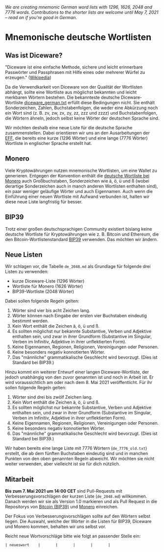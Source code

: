 _We are creating mnemonic German word lists with 1296, 1626, 2048 and 7776 words. Contributions to the shorter lists are welcome until May 7, 2021 – read on if you're good in German._

# Mnemonische deutsche Wortlisten

## Was ist Diceware?

"Diceware ist eine einfache Methode, sichere und leicht erinnerbare Passwörter und Passphrasen mit Hilfe eines oder mehrerer Würfel zu erzeugen." ([Wikipedia](https://de.wikipedia.org/wiki/Diceware))

Da die Verwendkarkeit von Diceware von der Qualität der Wortlisten abhängt, sollte eine Wortliste aus möglichst bekannten und leicht merkbaren Wörtern bestehen. Die bekannteste deutsche Diceware-Wortliste [diceware_german.txt](https://theworld.com/~reinhold/diceware_german.txt) erfüllt diese Bedingungen nicht. Sie enthält Sonderzeichen, Zahlen, Buchstabenfolgen, die weder eine Abkürzung noch ein Wort sind (z. B. zv, zw, zx, zy, zz, zzz und zzzz) und Buchstabenfolgen, die Wörtern ähneln, jedoch selbst keine Wörter der deutschen Sprache sind.

Wir möchten deshalb eine neue Liste für die deutsche Sprache zusammenstellen. Dabei orientieren wir uns an den Ausarbeitungen der [EFF](https://www.eff.org/de/deeplinks/2016/07/new-wordlists-random-passphrases), die bereits eine kurze (1296 Wörter) und eine lange (7776 Wörter) Wortliste in englischer Sprache erstellt hat.

## Monero

Viele Kryptowährungen nutzen mnemonische Wortlisten, um eine Wallet zu generieren. Entgegen der Konvention enthält die [deutsche Wortliste bei Monero](https://github.com/monero-project/monero/blob/master/src/mnemonics/german.h) auch Großbuchstaben, Sonderzeichen wie ä, ö, ü und ß (wobei derartige Sonderzeichen auch in manch anderen Wortlisten enthalten sind), ein paar weniger geläufige Wörter und auch Eigennamen. Auch wenn die Einführung einer neuen Wortliste mit Aufwand verbunden ist, halten wir diese neue Liste langfristig für besser.

## BIP39

Trotz einer großen deutschsprachigen Community existiert bislang keine deutsche Wortliste für Kryptowährungen wie z. B. Bitcoin und Ethereum, die den Bitcoin-Wortlistenstandard [BIP39](https://github.com/bitcoin/bips/blob/master/bip-0039/bip-0039-wordlists.md) verwenden. Das möchten wir ändern.

## Neue Listen

Wir schlagen vor, die Tabelle `de_2048.md` als Grundlage für folgende drei Listen zu verwenden:

- kurze Diceware-Liste (1296 Wörter)
- Wortliste für Monero (1626 Wörter)
- BIP39-Wortliste (2048 Wörter)

Dabei sollen folgende Regeln gelten:

1. Wörter sind vier bis acht Zeichen lang.
2. Wörter können nach Eingabe der ersten vier Buchstaben eindeutig bestimmt werden.
3. Kein Wort enthält die Zeichen ä, ö, ü und ß.
4. Es sollten möglichst nur bekannte Substantive, Verben und Adjektive enthalten sein, und zwar in ihrer Grundform (Substantive im Singular, Verben im Infinitiv, Adjektive in ihrer unflektierten Form).
5. Keine Eigennamen, Regionen, Religionen, Vereinigungen oder Personen.
6. Keine besonders negativ konnotierten Wörter.
7. Das "männliche" grammatikalische Geschlecht wird bevorzugt. (Dies ist Standard bei BIP39.)

Hinzu kommt ein weiterer Entwurf einer langen Diceware-Wortliste, der jedoch unabhängig von den zuvor genannten ist und noch in Arbeit ist. Er wird voraussichtlich am oder nach dem 8. Mai 2021 veröffentlicht. Für ihr sollen folgende Regeln gelten:

1. Wörter sind drei bis zwölf Zeichen lang.
2. Kein Wort enthält die Zeichen ä, ö, ü und ß.
3. Es sollten möglichst nur bekannte Substantive, Verben und Adjektive enthalten sein, und zwar in ihrer Grundform (Substantive im Singular, Verben im Infinitiv, Adjektive in ihrer unflektierten Form).
4. Keine Eigennamen, Regionen, Religionen, Vereinigungen oder Personen.
5. Keine besonders negativ konnotierten Wörter.
6. Das "männliche" grammatikalische Geschlecht wird bevorzugt. (Dies ist Standard bei BIP39.)

Wir haben bereits eine lange Liste mit 7776 Wörtern (`de_7776_old.txt`) erstellt, die ab dem fünften Buchstaben eindeutig sind und in manchen Punkten von den oben genannten Regeln abweicht. Wir möchten sie nicht weiter verwenden, aber vielleicht ist sie für dich nützlich.

## Mitarbeit

**Bis zum 7. Mai 2021 um 14:00 CET** sind Pull-Requests mit Verbesserungsvorschlägen der kurzen Liste (`de_2048.md`) willkommen. Danach werden wir sie als Version 1.0 markieren und als Pull Request in die Repositorys von [Bitcoin (BIP39)](https://github.com/bitcoin/bips/blob/master/bip-0039/bip-0039-wordlists.md) und [Monero](https://github.com/monero-project/monero/blob/master/src/mnemonics/) einreichen.

Der Fokus von Verbesserungsvorschlägen sollte auf den Wörtern selbst liegen. Die Auswahl, welche der Wörter in die Listen für BIP39, Diceware und Monero kommen, behalten wir uns selbst vor.

Reicht neue Wortvorschläge bitte wie folgt an passender Stelle ein:

`| neueswort	|		|		|		|		|`
